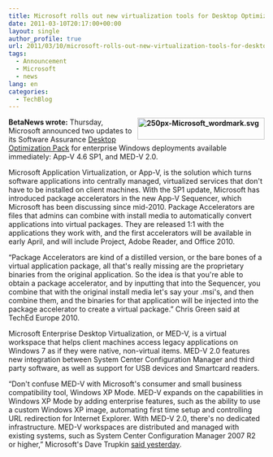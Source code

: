 ```yaml
---
title: Microsoft rolls out new virtualization tools for Desktop Optimization Pack
date: 2011-03-10T20:17:00+00:00
layout: single
author_profile: true
url: 2011/03/10/microsoft-rolls-out-new-virtualization-tools-for-desktop-optimization-pack/
tags:
  - Announcement
  - Microsoft
  - news
lang: en
categories: 
  - TechBlog
---
```

**[<img title="250px-Microsoft_wordmark.svg" border="0" alt="250px-Microsoft_wordmark.svg" align="right" src="http://lh4.ggpht.com/_vaUVXcmC3OI/TXkqwrfwhyI/AAAAAAAADoQ/AAAIt5-eirg/250px-Microsoft_wordmark.svg_thumb%5B2%5D.png?imgmax=800" width="250" height="43" />](http://lh3.ggpht.com/_vaUVXcmC3OI/TXki_EVdeAI/AAAAAAAADoM/Q3cZ9z2KAWk/250px-Microsoft_wordmark.svg%5B4%5D.png?imgmax=800)BetaNews wrote:** Thursday, Microsoft announced two updates to its Software Assurance [Desktop Optimization Pack](http://www.microsoft.com/windows/enterprise/products/mdop/default.aspx) for enterprise Windows deployments available immediately: App-V 4.6 SP1, and MED-V 2.0.

Microsoft Application Virtualization, or App-V, is the solution which turns software applications into centrally managed, virtualized services that don't have to be installed on client machines. With the SP1 update, Microsoft has introduced package accelerators in the new App-V Sequencer, which Microsoft has been discussing since mid-2010. Package Accelerators are files that admins can combine with install media to automatically convert applications into virtual packages. They are released 1:1 with the applications they work with, and the first accelerators will be available in early April, and will include Project, Adobe Reader, and Office 2010.

“Package Accelerators are kind of a distilled version, or the bare bones of a virtual application package, all that's really missing are the proprietary binaries from the original application. So the idea is that you're able to obtain a package accelerator, and by inputting that into the Sequencer, you combine that with the original install media let's say your .msi's, and then combine them, and the binaries for that application will be injected into the package accelerator to create a virtual package.” Chris Green said at TechEd Europe 2010.

Microsoft Enterprise Desktop Virtualization, or MED-V, is a virtual workspace that helps client machines access legacy applications on Windows 7 as if they were native, non-virtual items. MED-V 2.0 features new integration between System Center Configuration Manager and third party software, as well as support for USB devices and Smartcard readers.

“Don't confuse MED-V with Microsoft's consumer and small business compatibility tool, Windows XP Mode. MED-V expands on the capabilities in Windows XP Mode by adding enterprise features, such as the ability to use a custom Windows XP image, automating first time setup and controlling URL redirection for Internet Explorer. With MED-V 2.0, there's no dedicated infrastructure. MED-V workspaces are distributed and managed with existing systems, such as System Center Configuration Manager 2007 R2 or higher,” Microsoft's Dave Trupkin [said yesterday](http://blogs.technet.com/b/mdop/archive/2011/03/09/app-v-4-6-sp1-and-med-v-2-0-are-available-as-part-of-mdop-2011.aspx).